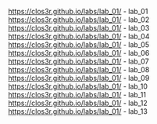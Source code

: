https://clos3r.github.io/labs/lab_01/ - lab_01
https://clos3r.github.io/labs/lab_01/ - lab_02
https://clos3r.github.io/labs/lab_01/ - lab_03
https://clos3r.github.io/labs/lab_01/ - lab_04
https://clos3r.github.io/labs/lab_01/ - lab_05
https://clos3r.github.io/labs/lab_01/ - lab_06
https://clos3r.github.io/labs/lab_01/ - lab_07
https://clos3r.github.io/labs/lab_01/ - lab_08
https://clos3r.github.io/labs/lab_01/ - lab_09
https://clos3r.github.io/labs/lab_01/ - lab_10
https://clos3r.github.io/labs/lab_01/ - lab_11
https://clos3r.github.io/labs/lab_01/ - lab_12
https://clos3r.github.io/labs/lab_01/ - lab_13
